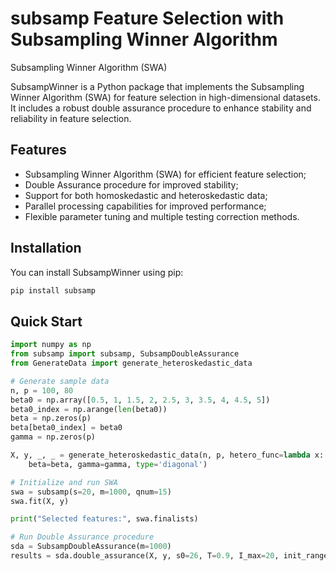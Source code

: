 # subsamp Feature Selection with Subsampling Winner Algorithm

Subsampling Winner Algorithm (SWA)

SubsampWinner is a Python package that implements the Subsampling Winner Algorithm (SWA) for feature selection in high-dimensional datasets.
It includes a robust double assurance procedure to enhance stability and reliability in feature selection.

## Features

- Subsampling Winner Algorithm (SWA) for efficient feature selection;
- Double Assurance procedure for improved stability;
- Support for both homoskedastic and heteroskedastic data;
- Parallel processing capabilities for improved performance;
- Flexible parameter tuning and multiple testing correction methods.

## Installation

You can install SubsampWinner using pip:

```bash
pip install subsamp
```

## Quick Start

```python
import numpy as np
from subsamp import subsamp, SubsampDoubleAssurance
from GenerateData import generate_heteroskedastic_data

# Generate sample data
n, p = 100, 80
beta0 = np.array([0.5, 1, 1.5, 2, 2.5, 3, 3.5, 4, 4.5, 5])
beta0_index = np.arange(len(beta0))
beta = np.zeros(p)
beta[beta0_index] = beta0
gamma = np.zeros(p)

X, y, _, _ = generate_heteroskedastic_data(n, p, hetero_func=lambda x: 3, 
    beta=beta, gamma=gamma, type='diagonal')

# Initialize and run SWA
swa = subsamp(s=20, m=1000, qnum=15)
swa.fit(X, y)

print("Selected features:", swa.finalists)

# Run Double Assurance procedure
sda = SubsampDoubleAssurance(m=1000)
results = sda.double_assurance(X, y, s0=26, T=0.9, I_max=20, init_range=0.3, r=0.75)
```
